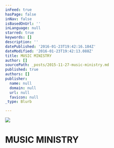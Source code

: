 ```yaml
---
inFeed: true
hasPage: false
inNav: false
isBasedOnUrl: ''
inLanguage: null
starred: true
keywords: []
description: ''
datePublished: '2016-01-23T19:42:16.184Z'
dateModified: '2016-01-23T19:42:13.088Z'
title: MUSIC MINISTRY
author: []
sourcePath: _posts/2015-11-27-music-ministry.md
published: true
authors: []
publisher:
  name: null
  domain: null
  url: null
  favicon: null
_type: Blurb

---
```

![](https://s3-us-west-2.amazonaws.com/the-grid-img/p/df41f23c4572704358f15b575551887517ff2f60.jpg)

# MUSIC MINISTRY